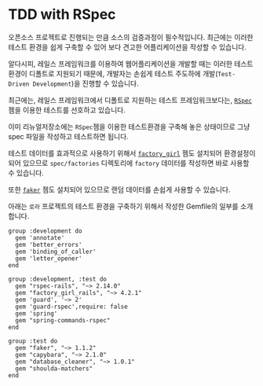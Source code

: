 # TDD with RSpec

오픈소스 프로젝트로 진행되는 만큼 소스의 검증과정이 필수적입니다. 최근에는 이러한 테스트 환경을 쉽게 구축할 수 있어 보다 견고한 어플리케이션을 작성할 수 있습니다.

알다시피, 레일스 프레임워크를 이용하여 웹어플리케이션을 개발할 때는 이러한 테스트환경이 디폴트로 지원되기 때문에, 개발자는 손쉽게 테스트 주도하에 개발(`Test-Driven Development`)을 진행할 수 있습니다.

최근에는, 레일스 프레임워크에서 디폴트로 지원하는 테스트 프레임워크보다는, [`RSpec`](https://github.com/rspec/rspec)젬을 이용한 테스트를 선호하고 있습니다.

이미 리뉴얼저장소에는 `RSpec`젬을 이용한 테스트환경을 구축해 놓은 상태이므로 그냥 spec 파일을 작성하고 테스트하면 됩니다.

테스트 데이터를 효과적으로 사용하기 위해서 [`factory_girl`](https://github.com/thoughtbot/factory_girl) 젬도 설치되어 환경설정이 되어 있으므로 `spec/factories` 디렉토리에 `factory` 데이터를 작성하면 바로 사용할 수 있습니다.

또한 [`faker`](https://github.com/fzaninotto/Faker) 젬도 설치되어 있으므로 랜덤 데이터를 손쉽게 사용할 수 있습니다.

아래는 `로라` 프로젝트의 테스트 환경을 구축하기 위해서 작성한 Gemfile의 일부를 소개합니다.

```
group :development do
  gem 'annotate'
  gem 'better_errors'
  gem 'binding_of_caller'
  gem 'letter_opener'
end

group :development, :test do
  gem "rspec-rails", "~> 2.14.0"
  gem "factory_girl_rails", "~> 4.2.1"
  gem 'guard', '~> 2'
  gem 'guard-rspec',require: false
  gem 'spring'
  gem "spring-commands-rspec"
end

group :test do
  gem "faker", "~> 1.1.2"
  gem "capybara", "~> 2.1.0"
  gem "database_cleaner", "~> 1.0.1"
  gem "shoulda-matchers"
end
```
